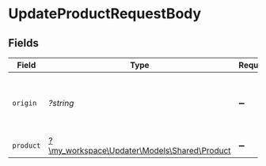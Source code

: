 # UpdateProductRequestBody


## Fields

| Field                                                                          | Type                                                                           | Required                                                                       | Description                                                                    | Example                                                                        |
| ------------------------------------------------------------------------------ | ------------------------------------------------------------------------------ | ------------------------------------------------------------------------------ | ------------------------------------------------------------------------------ | ------------------------------------------------------------------------------ |
| `origin`                                                                       | *?string*                                                                      | :heavy_minus_sign:                                                             | Where the most current state of the object came from.                          | Magento                                                                        |
| `product`                                                                      | [?\my_workspace\Updater\Models\Shared\Product](../../models/shared/Product.md) | :heavy_minus_sign:                                                             | N/A                                                                            |                                                                                |